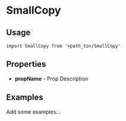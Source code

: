 # SmallCopy

## Usage

```
import SmallCopy from '<path_to>/SmallCopy'
```

## Properties

- **propName** - Prop Description

## Examples

Add some examples...
